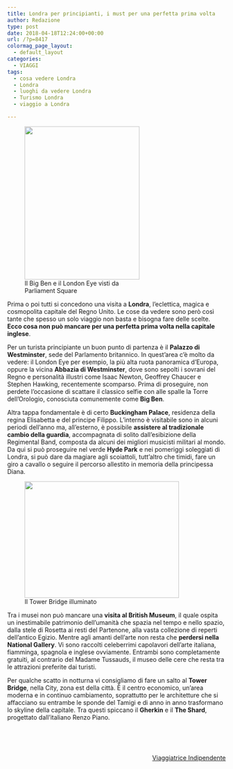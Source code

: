```yaml
---
title: Londra per principianti, i must per una perfetta prima volta
author: Redazione
type: post
date: 2018-04-18T12:24:00+00:00
url: /?p=8417
colormag_page_layout:
  - default_layout
categories:
  - VIAGGI
tags:
  - cosa vedere Londra
  - Londra
  - luoghi da vedere Londra
  - Turismo Londra
  - viaggio a Londra

---
```

<figure id="attachment_8420" aria-describedby="caption-attachment-8420" style="width: 265px" class="wp-caption alignleft"><img decoding="async" loading="lazy" class=" wp-image-8420" src="https://progressonline.it/wp-content/uploads/2018/04/2-Big-Ben-e1524047926374-225x300.jpg" alt="" width="265" height="352" /><figcaption id="caption-attachment-8420" class="wp-caption-text">Il Big Ben e il London Eye visti da Parliament Square</figcaption></figure>

Prima o poi tutti si concedono una visita a **Londra**, l&#8217;eclettica, magica e cosmopolita capitale del Regno Unito. Le cose da vedere sono però così tante che spesso un solo viaggio non basta e bisogna fare delle scelte. **Ecco cosa non può mancare per una perfetta prima volta nella capitale inglese**.

Per un turista principiante un buon punto di partenza è il **Palazzo di Westminster**, sede del Parlamento britannico. In quest’area c’è molto da vedere: il London Eye per esempio, la più alta ruota panoramica d’Europa, oppure la vicina **Abbazia di Westminster**, dove sono sepolti i sovrani del Regno e personalità illustri come Isaac Newton, Geoffrey Chaucer e Stephen Hawking, recentemente scomparso. Prima di proseguire, non perdete l’occasione di scattare il classico selfie con alle spalle la Torre dell’Orologio, conosciuta comunemente come **Big Ben**.

Altra tappa fondamentale è di certo **Buckingham Palace**, residenza della regina Elisabetta e del principe Filippo. L’interno è visitabile sono in alcuni periodi dell’anno ma, all’esterno, è possibile **assistere al tradizionale cambio della guardia**, accompagnata di solito dall’esibizione della Regimental Band, composta da alcuni dei migliori musicisti militari al mondo. Da qui si può proseguire nel verde **Hyde Park** e nei pomeriggi soleggiati di Londra, si può dare da magiare agli scoiattoli, tutt’altro che timidi, fare un giro a cavallo o seguire il percorso allestito in memoria della principessa Diana.

<figure id="attachment_8419" aria-describedby="caption-attachment-8419" style="width: 356px" class="wp-caption alignright"><img decoding="async" loading="lazy" class=" wp-image-8419" src="https://progressonline.it/wp-content/uploads/2018/04/1-Tower-Bridge-300x225.jpg" alt="" width="356" height="268" /><figcaption id="caption-attachment-8419" class="wp-caption-text">Il Tower Bridge illuminato</figcaption></figure>

Tra i musei non può mancare una **visita al British Museum**, il quale ospita un inestimabile patrimonio dell’umanità che spazia nel tempo e nello spazio, dalla stele di Rosetta ai resti del Partenone, alla vasta collezione di reperti dell’antico Egizio. Mentre agli amanti dell’arte non resta che **perdersi nella National Gallery**. Vi sono raccolti celeberrimi capolavori dell’arte italiana, fiamminga, spagnola e inglese ovviamente. Entrambi sono completamente gratuiti, al contrario del Madame Tussauds, il museo delle cere che resta tra le attrazioni preferite dai turisti.

Per qualche scatto in notturna vi consigliamo di fare un salto al **Tower Bridge**, nella City, zona est della città. È il centro economico, un’area moderna e in continuo cambiamento, soprattutto per le architetture che si affacciano su entrambe le sponde del Tamigi e di anno in anno trasformano lo skyline della capitale. Tra questi spiccano il **Gherkin** e il **The Shard**, progettato dall’italiano Renzo Piano.

&nbsp;

&nbsp;

<p style="text-align: right;">
  <a href="https://viaggiatriceindipendente.wordpress.com/">Viaggiatrice Indipendente</a>
</p>